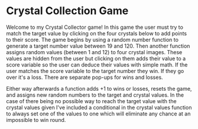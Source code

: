 # Crystal Collection Game

Welcome to my Crystal Collector game! In this game the user must try to match the target value by clicking on the four crystals below to add points to their score. The game begins by using a random number function to generate a target number value between 19 and 120. Then another function assigns random values (between 1 and 12) to four crystal images. These values are hidden from the user but clicking on them adds their value to a score variable so the user can deduce their values with simple math. If the user matches the score variable to the target number they win. If they go over it's a loss. There are separate pop-ups for wins and losses.

Either way afterwards a function adds +1 to wins or losses, resets the game, and assigns new random numbers to the target and crystal values. In the case of there being no possible way to reach the target value with the crystal values given I've included a conditional in the crystal values function to always set one of the values to one which will eliminate any chance at an impossible to win round.
